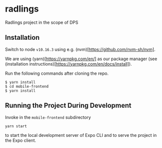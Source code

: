 # radlings
Radlings project in the scope of DPS

## Installation

Switch to node `v10.16.3` using e.g. (nvm)[https://github.com/nvm-sh/nvm].

We are using (yarn)[https://yarnpkg.com/en/] as our package manager (see (installation instructions)[https://yarnpkg.com/en/docs/install]).

Run the following commands after cloning the repo.

```
$ yarn install
$ cd mobile-frontend
$ yarn install
```

## Running the Project During Development

Invoke in the `mobile-frontend` subdirectory

```
yarn start
```

to start the local development server of Expo CLI and to serve the project in the Expo client.
